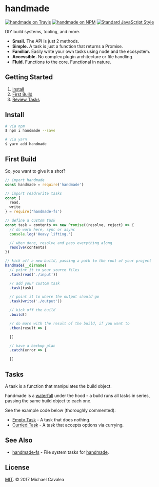 # handmade

[![handmade on Travis](https://img.shields.io/travis/callmecavs/handmade.svg?style=flat-square)](https://travis-ci.org/callmecavs/handmade) [![handmade on NPM](https://img.shields.io/npm/v/handmade.svg?style=flat-square)](https://www.npmjs.com/package/handmade) [![Standard JavaScript Style](https://img.shields.io/badge/code_style-standard-brightgreen.svg?style=flat-square)](http://standardjs.com/)

DIY build systems, tooling, and more.

* **Small.** The API is just 2 methods.
* **Simple.** A task is just a function that returns a Promise.
* **Familiar.** Easily write your own tasks using node and the ecosystem.
* **Accessible.** No complex plugin architecture or file handling.
* **Fluid.** Functions to the core. Functional in nature.

## Getting Started

1. [Install](#install)
2. [First Build](#first-build)
3. [Review Tasks](#tasks)

## Install

```sh
# via npm
$ npm i handmade --save

# via yarn
$ yarn add handmade
```

## First Build

So, you want to give it a shot?

```javascript
// import handmade
const handmade = require('handmade')

// import read/write tasks
const {
  read,
  write
} = require('handmade-fs')

// define a custom task
const task = contents => new Promise((resolve, reject) => {
  // do work here, sync or async
  console.log('Heavy lifting.')

  // when done, resolve and pass everything along
  resolve(contents)
})

// kick off a new build, passing a path to the root of your project
handmade(__dirname)
  // point it to your source files
  .task(read('./input'))

  // add your custom task
  .task(task)

  // point it to where the output should go
  .task(write('./output'))

  // kick off the build
  .build()

  // do more with the result of the build, if you want to
  .then(result => {

  })

  // have a backup plan
  .catch(error => {

  })
```

## Tasks

A task is a function that manipulates the build object.

handmade is a [waterfall](https://github.com/sindresorhus/p-waterfall) under the hood - a build runs all tasks in series, passing the same build object to each one.

See the example code below (thoroughly commented):

* [Empty Task](https://github.com/callmecavs/handmade/blob/master/examples/empty-task.js) - A task that does nothing.
* [Curried Task](https://github.com/callmecavs/handmade/blob/master/examples/curried-task.js) - A task that accepts options via currying.

## See Also

* [handmade-fs](https://github.com/callmecavs/handmade-fs) - File system tasks for [handmade](https://github.com/callmecavs/handmade).

## License

[MIT](https://opensource.org/licenses/MIT). © 2017 Michael Cavalea
